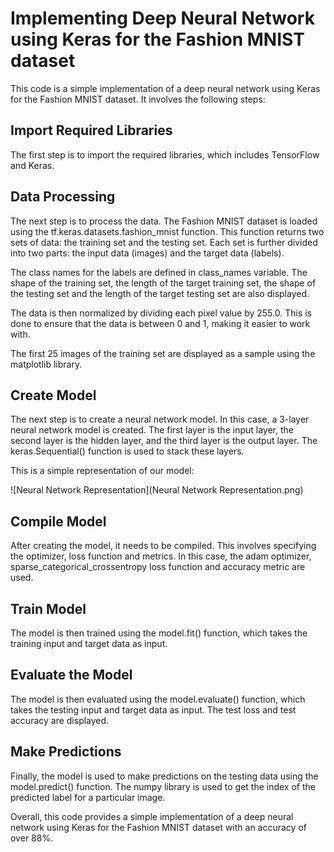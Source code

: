 # Implementing Deep Neural Network using Keras for the Fashion MNIST dataset

This code is a simple implementation of a deep neural network using Keras for the Fashion MNIST dataset. It involves the following steps:

## Import Required Libraries
The first step is to import the required libraries, which includes TensorFlow and Keras.

## Data Processing
The next step is to process the data. The Fashion MNIST dataset is loaded using the tf.keras.datasets.fashion_mnist function. This function returns two sets of data: the training set and the testing set. Each set is further divided into two parts: the input data (images) and the target data (labels).

The class names for the labels are defined in class_names variable. The shape of the training set, the length of the target training set, the shape of the testing set and the length of the target testing set are also displayed.

The data is then normalized by dividing each pixel value by 255.0. This is done to ensure that the data is between 0 and 1, making it easier to work with.

The first 25 images of the training set are displayed as a sample using the matplotlib library.

## Create Model
The next step is to create a neural network model. In this case, a 3-layer neural network model is created. The first layer is the input layer, the second layer is the hidden layer, and the third layer is the output layer. The keras.Sequential() function is used to stack these layers.


This is a simple representation of our model:

![Neural Network Representation](Neural Network Representation.png)


## Compile Model
After creating the model, it needs to be compiled. This involves specifying the optimizer, loss function and metrics. In this case, the adam optimizer, sparse_categorical_crossentropy loss function and accuracy metric are used.

## Train Model
The model is then trained using the model.fit() function, which takes the training input and target data as input.

## Evaluate the Model
The model is then evaluated using the model.evaluate() function, which takes the testing input and target data as input. The test loss and test accuracy are displayed.

## Make Predictions
Finally, the model is used to make predictions on the testing data using the model.predict() function. The numpy library is used to get the index of the predicted label for a particular image.

Overall, this code provides a simple implementation of a deep neural network using Keras for the Fashion MNIST dataset with an accuracy of over 88%.
